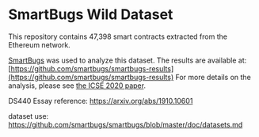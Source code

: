 # SmartBugs Wild Dataset

This repository contains 47,398 smart contracts extracted from the Ethereum network.

[SmartBugs](https://github.com/smartbugs/smartbugs) was used to analyze this
dataset. The results are available at: [https://github.com/smartbugs/smartbugs-results](https://github.com/smartbugs/smartbugs-results)
For more details on the analysis, please see [the ICSE 2020 paper](https://arxiv.org/abs/1910.10601).

DS440
Essay reference: https://arxiv.org/abs/1910.10601

dataset use: https://github.com/smartbugs/smartbugs/blob/master/doc/datasets.md